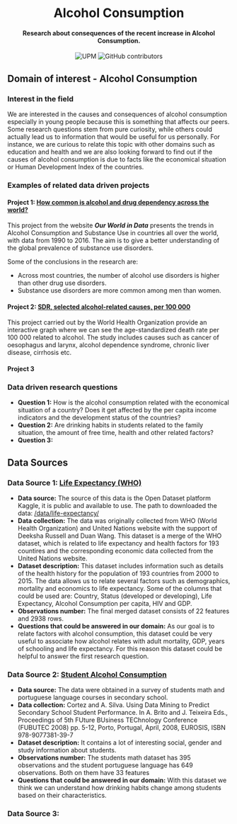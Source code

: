 <h1 align="center">Alcohol Consumption</h1>
<h4 align="center">Research about consequences of the recent increase in Alcohol Consumption. </h4>

<p align="center">
  <img alt="UPM" src="https://img.shields.io/badge/EIT%20Digital-UPM-blue?style=flat-square">
  <img alt="GitHub contributors" src="https://img.shields.io/github/contributors/angeligareta/AlcoholConsumption?style=flat-square">
</p>

## Domain of interest - Alcohol Consumption

### Interest in the field

We are interested in the causes and consequences of alcohol consumption especially in young people because this is something that affects our peers. Some research questions stem from pure curiosity, while others could actually lead us to information that would be useful for us personally. For instance, we are curious to relate this topic with other domains such as education and health and we are also looking forward to find out if the causes of alcohol consumption is due to facts like the economical situation or Human Development Index of the countries.

### Examples of related data driven projects

#### Project 1: [How common is alcohol and drug dependency across the world?](https://ourworldindata.org/alcohol-and-drug-dependency)

This project from the website **_Our World in Data_** presents the trends in Alcohol Consumption and Substance Use in countries all over the world, with data from 1990 to 2016. The aim is to give a better understanding of the global prevalence of substance use disorders.

Some of the conclusions in the research are:

- Across most countries, the number of alcohol use disorders is higher than other drug use disorders.
- Substance use disorders are more common among men than women.

#### Project 2: [SDR, selected alcohol-related causes, per 100 000](https://gateway.euro.who.int/en/indicators/hfa_293-1970-sdr-selected-alcohol-related-causes-per-100-000/)

This project carried out by the World Health Organization provide an interactive graph where we can see the age-standardized death rate per 100 000 related to alcohol. The study includes causes such as cancer of oesophagus and larynx, alcohol dependence syndrome, chronic liver disease, cirrhosis etc.

#### Project 3

### Data driven research questions

- **Question 1:** How is the alcohol consumption related with the economical situation of a country? Does it get affected by the per capita income indicators and the development status of the countries?
- **Question 2:** Are drinking habits in students related to the family situation, the amount of free time, health and other related factors?
- **Question 3:**

## Data Sources

### Data Source 1: [Life Expectancy (WHO)](https://www.kaggle.com/augustus0498/life-expectancy-who)

- **Data source:** The source of this data is the Open Dataset platform Kaggle, it is public and available to use. The path to downloaded the data: [/data/life-expectancy/](./data/life-expectancy/)
- **Data collection:** The data was originally collected from WHO (World Health Organization) and United Nations website with the support of Deeksha Russell and Duan Wang. This dataset is a merge of the WHO dataset, which is related to life expectancy and health factors for 193 countires and the corresponding economic data collected from the United Nations website.
- **Dataset description:** This dataset includes information such as details of the health history for the population of 193 countries from 2000 to 2015. The data allows us to relate several factors such as demographics, mortality and economics to life expectancy. Some of the columns that could be used are: Country, Status (developed or developing), Life Expectancy, Alcohol Consumption per capita, HIV and GDP.
- **Observations number:** The final merged dataset consists of 22 features and 2938 rows.
- **Questions that could be answered in our domain:** As our goal is to relate factors with alcohol consumption, this dataset could be very useful to associate how alcohol relates with adult mortality, GDP, years of schooling and life expectancy. For this reason this dataset could be helpful to answer the first research question.

### Data Source 2: [Student Alcohol Consumption](https://www.kaggle.com/uciml/student-alcohol-consumption)

- **Data source:** The data were obtained in a survey of students math and portuguese language courses in secondary school.
- **Data collection:** Cortez and A. Silva. Using Data Mining to Predict Secondary School Student Performance. In A. Brito and J. Teixeira Eds., Proceedings of 5th FUture BUsiness TEChnology Conference (FUBUTEC 2008) pp. 5-12, Porto, Portugal, April, 2008, EUROSIS, ISBN 978-9077381-39-7
- **Dataset description:** It contains a lot of interesting social, gender and study information about students.
- **Observations number:** The students math dataset has 395 observations and the student portuguese language has 649 observations. Both on them have 33 features
- **Questions that could be answered in our domain:** With this dataset we think we can understand how drinking habits change among students based on their characteristics.

### Data Source 3: 
